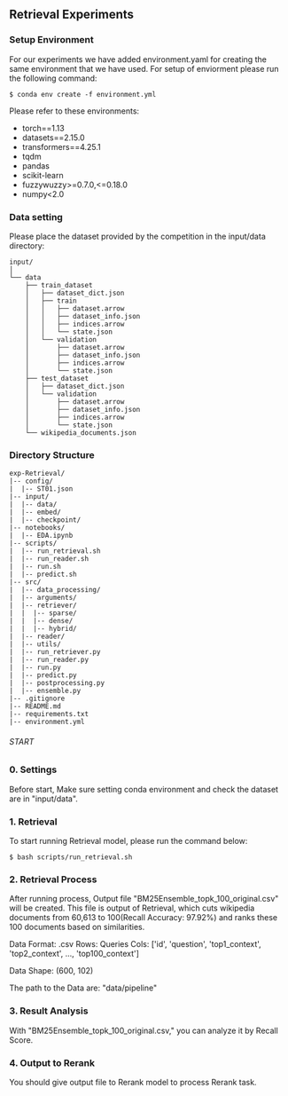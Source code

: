 ## Retrieval Experiments


### Setup Environment
For our experiments we have added environment.yaml for creating the same environment that we have used. For setup of enviorment please run the following command:

```console
$ conda env create -f environment.yml
```

Please refer to these environments:
- torch==1.13
- datasets==2.15.0
- transformers==4.25.1
- tqdm
- pandas
- scikit-learn
- fuzzywuzzy>=0.7.0,<=0.18.0
- numpy<2.0


### Data setting

Please place the dataset provided by the competition in the input/data directory:

```
input/
│
└── data
    ├── train_dataset
    │   ├── dataset_dict.json
    │   ├── train
    │   │   ├── dataset.arrow
    │   │   ├── dataset_info.json
    │   │   ├── indices.arrow
    │   │   └── state.json
    │   └── validation
    │       ├── dataset.arrow
    │       ├── dataset_info.json
    │       ├── indices.arrow
    │       └── state.json
    ├── test_dataset
    │   ├── dataset_dict.json
    │   └── validation
    │       ├── dataset.arrow
    │       ├── dataset_info.json
    │       ├── indices.arrow
    │       └── state.json
    └── wikipedia_documents.json
```


### Directory Structure

```
exp-Retrieval/
|-- config/
|  |-- ST01.json
|-- input/
|  |-- data/
|  |-- embed/
|  |-- checkpoint/
|-- notebooks/
|  |-- EDA.ipynb
|-- scripts/
|  |-- run_retrieval.sh
|  |-- run_reader.sh
|  |-- run.sh
|  |-- predict.sh
|-- src/
|  |-- data_processing/
|  |-- arguments/
|  |-- retriever/
|  |  |-- sparse/
|  |  |-- dense/
|  |  |-- hybrid/
|  |-- reader/
|  |-- utils/
|  |-- run_retriever.py
|  |-- run_reader.py
|  |-- run.py
|  |-- predict.py
|  |-- postprocessing.py
|  |-- ensemble.py
|-- .gitignore
|-- README.md
|-- requirements.txt
|-- environment.yml
```



###### START ######

### 0. Settings
Before start, Make sure setting conda environment and check the dataset are in "input/data".


### 1. Retrieval
To start running Retrieval model, please run the command below:

```console
$ bash scripts/run_retrieval.sh
```


### 2. Retrieval Process
After running process, Output file "BM25Ensemble_topk_100_original.csv" will be created. This file is output of Retrieval, which cuts wikipedia documents from 60,613 to 100(Recall Accuracy: 97.92%) and ranks these 100 documents based on similarities.

Data Format: .csv
    Rows: Queries
    Cols: ['id', 'question', 'top1_context', 'top2_context', ..., 'top100_context']

Data Shape: (600, 102)

The path to the Data are: "data/pipeline"


### 3. Result Analysis
With "BM25Ensemble_topk_100_original.csv," you can analyze it by Recall Score.


### 4. Output to Rerank
You should give output file to Rerank model to process Rerank task.

